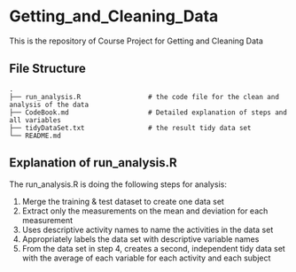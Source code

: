 # Getting_and_Cleaning_Data
This is the repository of Course Project for Getting and Cleaning Data

## File Structure
    .
    ├── run_analysis.R                 # the code file for the clean and analysis of the data
    ├── CodeBook.md                    # Detailed explanation of steps and all variables
    ├── tidyDataSet.txt                # the result tidy data set 
    └── README.md

## Explanation of run_analysis.R
The run_analysis.R is doing the following steps for analysis:
1. Merge the training & test dataset to create one data set
2. Extract only the measurements on the mean and deviation for each measurement
3. Uses descriptive activity names to name the activities in the data set
4. Appropriately labels the data set with descriptive variable names
5. From the data set in step 4, creates a second, independent tidy data set with the average of each variable for each activity and each subject